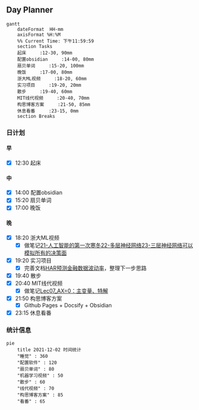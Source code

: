 ## Day Planner
```mermaid
gantt
    dateFormat  HH-mm
    axisFormat %H:%M
    %% Current Time: 下午11:59:59
    section Tasks
    起床     :12-30, 90mm
    配置obsidian     :14-00, 80mm
    扇贝单词     :15-20, 100mm
    晚饭     :17-00, 80mm
    浙大ML视频     :18-20, 60mm
    实习项目     :19-20, 20mm
    散步     :19-40, 60mm
    MIT线代视频     :20-40, 70mm
    构思博客方案     :21-50, 85mm
    休息看番     :23-15, 0mm
    section Breaks

```

### 日计划

#### 早

- [x] 12:30 起床

#### 中

- [x] 14:00 配置obsidian
- [x] 15:20 扇贝单词
- [x] 17:00 晚饭

#### 晚

- [x] 18:20 浙大ML视频
	- [x] 做笔记[21-人工智能的第一次寒冬](21-人工智能的第一次寒冬.md)[22-多层神经网络](22-多层神经网络.md)[23-三层神经网络可以模拟所有的决策面](23-三层神经网络可以模拟所有的决策面.md)
- [x] 19:20 实习项目
	- [x] 完善文档[HAR预测金融数据波动率](HAR预测金融数据波动率.md)，整理下一步思路
- [x] 19:40 散步
- [x] 20:40 MIT线代视频
	- [x] 做笔记[Lec07_AX=0：主变量、特解](Lec07_AX=0：主变量、特解.md)
- [x] 21:50 构思博客方案
	- [x] Github Pages + Docsify + Obsidian
- [x] 23:15 休息看番

### 统计信息

```mermaid
pie
	title 2021-12-02 时间统计
	"睡觉" : 360
	"配置软件" : 120
	"扇贝单词" : 80
	"机器学习视频" : 50
	"散步" : 60
	"线代视频" : 70
	"构思博客方案" : 85
	"看番" : 65
```